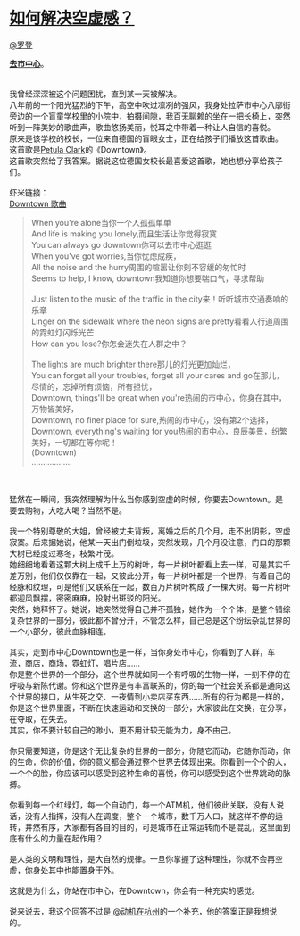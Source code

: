 
#  [如何解决空虚感？](https://zhihu.com/questions/19980610)



[@罗登](https://zhihu.com/people/e3944ec38b761bf44b9c371a852b0207)

<b><u>去市中心</u></b>。<br><br><br>我曾经深深被这个问题困扰，直到某一天被解决。<br>八年前的一个阳光猛烈的下午，高空中吹过凛冽的强风，我身处拉萨市中心八廓街旁边的一个盲童学校里的小院中，拍摄间隙，我百无聊赖的坐在一把长椅上，突然听到一阵美妙的歌曲声，歌曲悠扬美丽，悦耳之中带着一种让人自信的喜悦。<br>原来是该学校的校长，一位来自德国的盲眼女士，正在给孩子们播放这首歌曲。<br>这首歌是<a href="http://link.zhihu.com/?target=http%3A//www.xiami.com/artist/10103%3Fspm%3Da1z1s.3061781.6856533.10.tyHHoV" class=" wrap external" target="_blank" rel="nofollow noreferrer">Petula Clark<i class="icon-external"></i></a>的《Downtown》。<br>这首歌突然给了我答案。据说这位德国女校长最喜爱这首歌，她也想分享给孩子们。<br><br>虾米链接：<br><a href="http://link.zhihu.com/?target=http%3A//www.xiami.com/song/1770723242%3Fspm%3Da1z1s.6659509.0.0.Etvg01" class=" wrap external" target="_blank" rel="nofollow noreferrer">Downtown 歌曲<i class="icon-external"></i></a><br><blockquote>When you're alone当你一个人孤孤单单<br>And life is making you lonely,而且生活让你觉得寂寞<br>You can always go downtown你可以去市中心逛逛<br>When you've got worries,当你忧虑成疾，<br>All the noise and the hurry周围的喧嚣让你刻不容缓的匆忙时<br>Seems to help, I know, downtown我知道你想要喘口气，寻求帮助<br><br>Just listen to the music of the traffic in the city来！听听城市交通奏响的乐章<br>Linger on the sidewalk where the neon signs are pretty看看人行道周围的霓虹灯闪烁光芒<br>How can you lose?你怎会迷失在人群之中？<br><br>The lights are much brighter there那儿的灯光更加灿烂，<br>You can forget all your troubles, forget all your cares and go在那儿，尽情的，忘掉所有烦恼，所有担忧，<br>Downtown, things'll be great when you're热闹的市中心，你身在其中，万物皆美好，<br>Downtown, no finer place for sure,热闹的市中心，没有第2个选择，<br>Downtown, everything's waiting for you热闹的市中心，良辰美景，纷繁美好，一切都在等你呢！<br>(Downtown)<br>………………</blockquote><br><br>猛然在一瞬间，我突然理解为什么当你感到空虚的时候，你要去Downtown。是要去购物，大吃大喝？当然不是。<br><br>我一个特别尊敬的大姐，曾经被丈夫背叛，离婚之后的几个月，走不出阴影，空虚寂寞。后来据她说，他某一天出门倒垃圾，突然发现，几个月没注意，门口的那颗大树已经度过寒冬，枝繁叶茂。<br>她细细地看着这颗大树上成千上万的树叶，每一片树叶都看上去一样，可是其实千差万别，他们仅仅靠在一起，又彼此分开，每一片树叶都是一个世界，有着自己的经脉和纹理，可是他们又联系在一起，数百万片树叶构成了一棵大树。每一片树叶都迎风飘摆，密密麻麻，投射出斑驳的阳光。<br>突然，她释怀了。她说，她突然觉得自己并不孤独，她作为一个个体，是整个错综复杂世界的一部分，彼此都不曾分开，不管怎么样，自己总是这个纷纭杂乱世界的一个小部分，彼此血脉相连。<br><br>其实，走到市中心Downtown也是一样，当你身处市中心，你看到了人群，车流，商店，商场，霓虹灯，唱片店……<br>你是整个世界的一个部分，这个世界就如同一个有呼吸的生物一样，一刻不停的在呼吸与新陈代谢。你和这个世界是有丰富联系的，你的每一个社会关系都是通向这个世界的接口，从生死之交、一夜情到小卖店买东西……所有的行为都是一样的，你是这个世界里面，不断在快速运动和交换的一部分，大家彼此在交换，在分享，在夺取，在失去。<br>其实，你不要计较自己的渺小，更不用计较无能为力，身不由己。<br><br>你只需要知道，你是这个无比复杂的世界的一部分，你随它而动，它随你而动，你的生命，你的价值，你的意义都会通过整个世界去体现出来。你看到一个个的人，一个个的脸，你应该可以感受到这种生命的喜悦，你可以感受到这个世界跳动的脉搏。<br><br>你看到每一个红绿灯，每一个自动门，每一个ATM机，他们彼此关联，没有人说话，没有人指挥，没有人在调度，整个一个城市，数千万人口，就这样不停的运转，井然有序，大家都有各自的目的，可是城市在正常运转而不是混乱，这里面到底有什么的力量在起作用？<br><br>是人类的文明和理性，是大自然的规律。一旦你掌握了这种理性，你就不会再空虚，你身处其中也能置身于外。<br><br>这就是为什么，你站在市中心，在Downtown，你会有一种充实的感觉。<br><br>说来说去，我这个回答不过是 <a data-hash="fb1339246968bdebd53e07885ac47125" href="http://www.zhihu.com/people/fb1339246968bdebd53e07885ac47125" class="member_mention" data-tip="p$t$fb1339246968bdebd53e07885ac47125" data-hovercard="p$b$fb1339246968bdebd53e07885ac47125">@动机在杭州</a>的一个补充，他的答案正是我想说的。